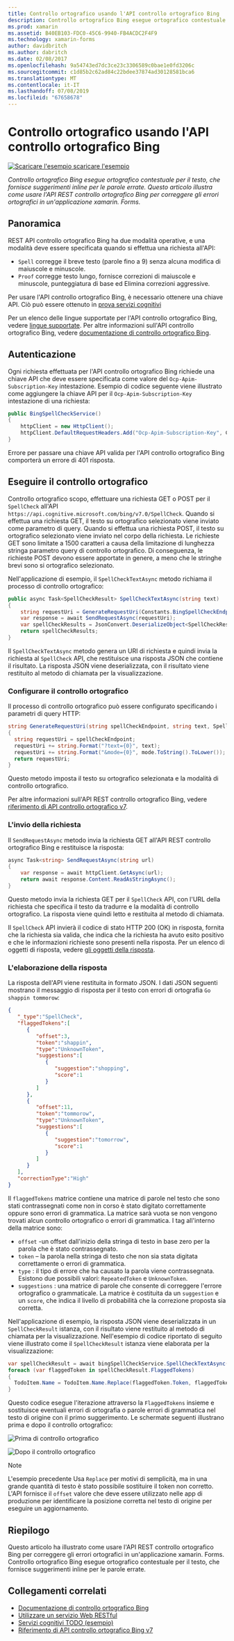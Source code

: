```yaml
---
title: Controllo ortografico usando l'API controllo ortografico Bing
description: Controllo ortografico Bing esegue ortografico contestuale per il testo, che fornisce suggerimenti inline per le parole errate. Questo articolo illustra come usare l'API REST controllo ortografico Bing per correggere gli errori ortografici in un'applicazione xamarin. Forms.
ms.prod: xamarin
ms.assetid: B40EB103-FDC0-45C6-9940-FB4ACDC2F4F9
ms.technology: xamarin-forms
author: davidbritch
ms.author: dabritch
ms.date: 02/08/2017
ms.openlocfilehash: 9a54743ed7dc3ce23c3306589c0bae1e0fd3206c
ms.sourcegitcommit: c1d85b2c62ad84c22bdee37874ad30128581bca6
ms.translationtype: MT
ms.contentlocale: it-IT
ms.lasthandoff: 07/08/2019
ms.locfileid: "67658678"
---
```

# <a name="spell-checking-using-the-bing-spell-check-api"></a>Controllo ortografico usando l'API controllo ortografico Bing

[![Scaricare l'esempio](~/media/shared/download.png) scaricare l'esempio](https://developer.xamarin.com/samples/xamarin-forms/WebServices/TodoCognitiveServices/)

_Controllo ortografico Bing esegue ortografico contestuale per il testo, che fornisce suggerimenti inline per le parole errate. Questo articolo illustra come usare l'API REST controllo ortografico Bing per correggere gli errori ortografici in un'applicazione xamarin. Forms._

## <a name="overview"></a>Panoramica

REST API controllo ortografico Bing ha due modalità operative, e una modalità deve essere specificata quando si effettua una richiesta all'API:

- `Spell` corregge il breve testo (parole fino a 9) senza alcuna modifica di maiuscole e minuscole.
- `Proof` corregge testo lungo, fornisce correzioni di maiuscole e minuscole, punteggiatura di base ed Elimina correzioni aggressive.

Per usare l'API controllo ortografico Bing, è necessario ottenere una chiave API. Ciò può essere ottenuto in [prova servizi cognitivi](https://azure.microsoft.com/try/cognitive-services/)

Per un elenco delle lingue supportate per l'API controllo ortografico Bing, vedere [lingue supportate](/azure/cognitive-services/bing-spell-check/bing-spell-check-supported-languages/). Per altre informazioni sull'API controllo ortografico Bing, vedere [documentazione di controllo ortografico Bing](/azure/cognitive-services/bing-spell-check/).

## <a name="authentication"></a>Autenticazione

Ogni richiesta effettuata per l'API controllo ortografico Bing richiede una chiave API che deve essere specificata come valore del `Ocp-Apim-Subscription-Key` intestazione. Esempio di codice seguente viene illustrato come aggiungere la chiave API per il `Ocp-Apim-Subscription-Key` intestazione di una richiesta:

```csharp
public BingSpellCheckService()
{
    httpClient = new HttpClient();
    httpClient.DefaultRequestHeaders.Add("Ocp-Apim-Subscription-Key", Constants.BingSpellCheckApiKey);
}
```

Errore per passare una chiave API valida per l'API controllo ortografico Bing comporterà un errore di 401 risposta.

## <a name="performing-spell-checking"></a>Eseguire il controllo ortografico

Controllo ortografico scopo, effettuare una richiesta GET o POST per il `SpellCheck` all'API `https://api.cognitive.microsoft.com/bing/v7.0/SpellCheck`. Quando si effettua una richiesta GET, il testo su ortografico selezionato viene inviato come parametro di query. Quando si effettua una richiesta POST, il testo su ortografico selezionato viene inviato nel corpo della richiesta. Le richieste GET sono limitate a 1500 caratteri a causa della limitazione di lunghezza stringa parametro query di controllo ortografico. Di conseguenza, le richieste POST devono essere apportate in genere, a meno che le stringhe brevi sono si ortografico selezionato.

Nell'applicazione di esempio, il `SpellCheckTextAsync` metodo richiama il processo di controllo ortografico:

```csharp
public async Task<SpellCheckResult> SpellCheckTextAsync(string text)
{
    string requestUri = GenerateRequestUri(Constants.BingSpellCheckEndpoint, text, SpellCheckMode.Spell);
    var response = await SendRequestAsync(requestUri);
    var spellCheckResults = JsonConvert.DeserializeObject<SpellCheckResult>(response);
    return spellCheckResults;
}
```

Il `SpellCheckTextAsync` metodo genera un URI di richiesta e quindi invia la richiesta al `SpellCheck` API, che restituisce una risposta JSON che contiene il risultato. La risposta JSON viene deserializzata, con il risultato viene restituito al metodo di chiamata per la visualizzazione.

### <a name="configuring-spell-checking"></a>Configurare il controllo ortografico

Il processo di controllo ortografico può essere configurato specificando i parametri di query HTTP:

```csharp
string GenerateRequestUri(string spellCheckEndpoint, string text, SpellCheckMode mode)
{
  string requestUri = spellCheckEndpoint;
  requestUri += string.Format("?text={0}", text);                         // text to spell check
  requestUri += string.Format("&mode={0}", mode.ToString().ToLower());    // spellcheck mode - proof or spell
  return requestUri;
}
```

Questo metodo imposta il testo su ortografico selezionata e la modalità di controllo ortografico.

Per altre informazioni sull'API REST controllo ortografico Bing, vedere [riferimento di API controllo ortografico v7](/rest/api/cognitiveservices/bing-spell-check-api-v7-reference/).

### <a name="sending-the-request"></a>L'invio della richiesta

Il `SendRequestAsync` metodo invia la richiesta GET all'API REST controllo ortografico Bing e restituisce la risposta:

```csharp
async Task<string> SendRequestAsync(string url)
{
    var response = await httpClient.GetAsync(url);
    return await response.Content.ReadAsStringAsync();
}
```

Questo metodo invia la richiesta GET per il `SpellCheck` API, con l'URL della richiesta che specifica il testo da tradurre e la modalità di controllo ortografico. La risposta viene quindi letto e restituita al metodo di chiamata.

Il `SpellCheck` API invierà il codice di stato HTTP 200 (OK) in risposta, fornita che la richiesta sia valida, che indica che la richiesta ha avuto esito positivo e che le informazioni richieste sono presenti nella risposta. Per un elenco di oggetti di risposta, vedere [gli oggetti della risposta](/rest/api/cognitiveservices/bing-spell-check-api-v7-reference#response-objects).

### <a name="processing-the-response"></a>L'elaborazione della risposta

La risposta dell'API viene restituita in formato JSON. I dati JSON seguenti mostrano il messaggio di risposta per il testo con errori di ortografia `Go shappin tommorow`:

```json
{  
   "_type":"SpellCheck",
   "flaggedTokens":[  
      {  
         "offset":3,
         "token":"shappin",
         "type":"UnknownToken",
         "suggestions":[  
            {  
               "suggestion":"shopping",
               "score":1
            }
         ]
      },
      {  
         "offset":11,
         "token":"tommorow",
         "type":"UnknownToken",
         "suggestions":[  
            {  
               "suggestion":"tomorrow",
               "score":1
            }
         ]
      }
   ],
   "correctionType":"High"
}
```

Il `flaggedTokens` matrice contiene una matrice di parole nel testo che sono stati contrassegnati come non in corso è stato digitato correttamente oppure sono errori di grammatica. La matrice sarà vuota se non vengono trovati alcun controllo ortografico o errori di grammatica. I tag all'interno della matrice sono:

- `offset` -un offset dall'inizio della stringa di testo in base zero per la parola che è stato contrassegnato.
- `token` – la parola nella stringa di testo che non sia stata digitata correttamente o errori di grammatica.
- `type` : il tipo di errore che ha causato la parola viene contrassegnata. Esistono due possibili valori: `RepeatedToken` e `UnknownToken`.
- `suggestions` : una matrice di parole che consente di correggere l'errore ortografico o grammaticale. La matrice è costituita da un `suggestion` e un `score`, che indica il livello di probabilità che la correzione proposta sia corretta.

Nell'applicazione di esempio, la risposta JSON viene deserializzata in un `SpellCheckResult` istanza, con il risultato viene restituito al metodo di chiamata per la visualizzazione. Nell'esempio di codice riportato di seguito viene illustrato come il `SpellCheckResult` istanza viene elaborata per la visualizzazione:

```csharp
var spellCheckResult = await bingSpellCheckService.SpellCheckTextAsync(TodoItem.Name);
foreach (var flaggedToken in spellCheckResult.FlaggedTokens)
{
  TodoItem.Name = TodoItem.Name.Replace(flaggedToken.Token, flaggedToken.Suggestions.FirstOrDefault().Suggestion);
}
```

Questo codice esegue l'iterazione attraverso la `FlaggedTokens` insieme e sostituisce eventuali errori di ortografia o parole errori di grammatica nel testo di origine con il primo suggerimento. Le schermate seguenti illustrano prima e dopo il controllo ortografico:

![](spell-check-images/before-spell-check.png "Prima di controllo ortografico")

![](spell-check-images/after-spell-check.png "Dopo il controllo ortografico")

> [!NOTE]
> L'esempio precedente Usa `Replace` per motivi di semplicità, ma in una grande quantità di testo è stato possibile sostituire il token non corretto. L'API fornisce il `offset` valore che deve essere utilizzato nelle app di produzione per identificare la posizione corretta nel testo di origine per eseguire un aggiornamento.

## <a name="summary"></a>Riepilogo

Questo articolo ha illustrato come usare l'API REST controllo ortografico Bing per correggere gli errori ortografici in un'applicazione xamarin. Forms. Controllo ortografico Bing esegue ortografico contestuale per il testo, che fornisce suggerimenti inline per le parole errate.

## <a name="related-links"></a>Collegamenti correlati

- [Documentazione di controllo ortografico Bing](/azure/cognitive-services/bing-spell-check/)
- [Utilizzare un servizio Web RESTful](~/xamarin-forms/data-cloud/web-services/rest.md)
- [Servizi cognitivi TODO (esempio)](https://developer.xamarin.com/samples/xamarin-forms/WebServices/TodoCognitiveServices/)
- [Riferimento di API controllo ortografico Bing v7](/rest/api/cognitiveservices/bing-spell-check-api-v7-reference/)
